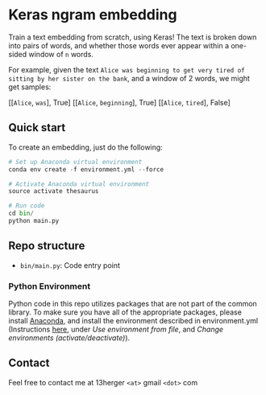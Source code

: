 # Keras ngram embedding

Train a text embedding from scratch, using Keras! The text is broken down into pairs of words, and whether those 
words ever appear within a one-sided window of `n` words. 

For example, given the text `Alice was beginning to get very tired of sitting by her sister on the
bank`, and a window of 2 words, we might get samples:

[[`Alice`, `was`], True]
[[`Alice`, `beginning`], True]
[[`Alice`, `tired`], False]

## Quick start

To create an embedding, just do the following: 

```python
# Set up Anaconda virtual environment
conda env create -f environment.yml --force

# Activate Anaconda virtual environment
source activate thesaurus

# Run code
cd bin/
python main.py
```

## Repo structure

 - `bin/main.py`: Code entry point
 

### Python Environment
Python code in this repo utilizes packages that are not part of the common library. To make sure you have all of the 
appropriate packages, please install [Anaconda](https://www.continuum.io/downloads), and install the environment 
described in environment.yml (Instructions [here](http://conda.pydata.org/docs/using/envs.html), under *Use 
environment from file*, and *Change environments (activate/deactivate)*). 

## Contact
Feel free to contact me at 13herger `<at>` gmail `<dot>` com
